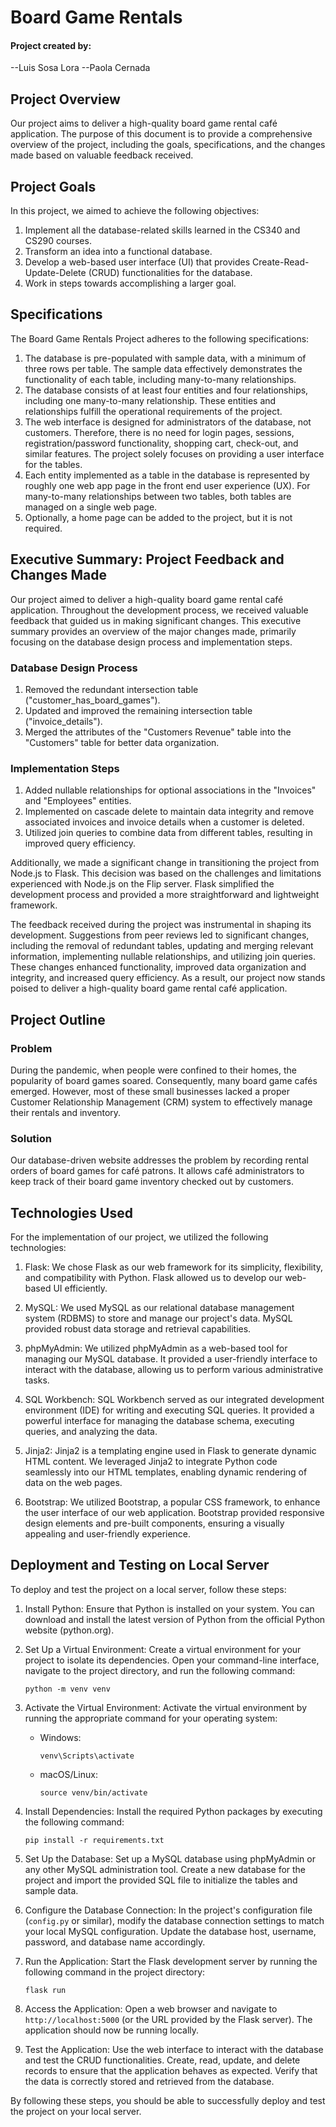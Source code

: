 # Board Game Rentals 

#### Project created by:

--Luis Sosa Lora
--Paola Cernada

## Project Overview

Our project aims to deliver a high-quality board game rental café application. The purpose of this document is to provide a comprehensive overview of the project, including the goals, specifications, and the changes made based on valuable feedback received.

## Project Goals

In this project, we aimed to achieve the following objectives:

1. Implement all the database-related skills learned in the CS340 and CS290 courses.
2. Transform an idea into a functional database.
3. Develop a web-based user interface (UI) that provides Create-Read-Update-Delete (CRUD) functionalities for the database.
4. Work in steps towards accomplishing a larger goal.

## Specifications

The Board Game Rentals Project adheres to the following specifications:

1. The database is pre-populated with sample data, with a minimum of three rows per table. The sample data effectively demonstrates the functionality of each table, including many-to-many relationships.
2. The database consists of at least four entities and four relationships, including one many-to-many relationship. These entities and relationships fulfill the operational requirements of the project.
3. The web interface is designed for administrators of the database, not customers. Therefore, there is no need for login pages, sessions, registration/password functionality, shopping cart, check-out, and similar features. The project solely focuses on providing a user interface for the tables.
4. Each entity implemented as a table in the database is represented by roughly one web app page in the front end user experience (UX). For many-to-many relationships between two tables, both tables are managed on a single web page.
5. Optionally, a home page can be added to the project, but it is not required.

## Executive Summary: Project Feedback and Changes Made

Our project aimed to deliver a high-quality board game rental café application. Throughout the development process, we received valuable feedback that guided us in making significant changes. This executive summary provides an overview of the major changes made, primarily focusing on the database design process and implementation steps.

### Database Design Process

1. Removed the redundant intersection table ("customer_has_board_games").
2. Updated and improved the remaining intersection table ("invoice_details").
3. Merged the attributes of the "Customers Revenue" table into the "Customers" table for better data organization.

### Implementation Steps

1. Added nullable relationships for optional associations in the "Invoices" and "Employees" entities.
2. Implemented on cascade delete to maintain data integrity and remove associated invoices and invoice details when a customer is deleted.
3. Utilized join queries to combine data from different tables, resulting in improved query efficiency.

Additionally, we made a significant change in transitioning the project from Node.js to Flask. This decision was based on the challenges and limitations experienced with Node.js on the Flip server. Flask simplified the development process and provided a more straightforward and lightweight framework.

The feedback received during the project was instrumental in shaping its development. Suggestions from peer reviews led to significant changes, including the removal of redundant tables, updating and merging relevant information, implementing nullable relationships, and utilizing join queries. These changes enhanced functionality, improved data organization and integrity, and increased query efficiency. As a result, our project now stands poised to deliver a high-quality board game rental café application.

## Project Outline

### Problem

During the pandemic, when people were confined to their homes, the popularity of board games soared. Consequently, many board game cafés emerged. However, most of these small businesses lacked a proper Customer Relationship Management (CRM) system to effectively manage their rentals and inventory.

### Solution

Our database-driven website addresses the problem by recording rental orders of board games for café patrons. It allows café administrators to keep track of their board game inventory checked out by customers.

## Technologies Used

For the implementation of our project, we utilized the following technologies:

1. Flask: We chose Flask as our web framework for its simplicity, flexibility, and compatibility with Python. Flask allowed us to develop our web-based UI efficiently.

2. MySQL: We used MySQL as our relational database management system (RDBMS) to store and manage our project's data. MySQL provided robust data storage and retrieval capabilities.

3. phpMyAdmin: We utilized phpMyAdmin as a web-based tool for managing our MySQL database. It provided a user-friendly interface to interact with the database, allowing us to perform various administrative tasks.

4. SQL Workbench: SQL Workbench served as our integrated development environment (IDE) for writing and executing SQL queries. It provided a powerful interface for managing the database schema, executing queries, and analyzing the data.

5. Jinja2: Jinja2 is a templating engine used in Flask to generate dynamic HTML content. We leveraged Jinja2 to integrate Python code seamlessly into our HTML templates, enabling dynamic rendering of data on the web pages.

6. Bootstrap: We utilized Bootstrap, a popular CSS framework, to enhance the user interface of our web application. Bootstrap provided responsive design elements and pre-built components, ensuring a visually appealing and user-friendly experience.

## Deployment and Testing on Local Server

To deploy and test the project on a local server, follow these steps:

1. Install Python: Ensure that Python is installed on your system. You can download and install the latest version of Python from the official Python website (python.org).

2. Set Up a Virtual Environment: Create a virtual environment for your project to isolate its dependencies. Open your command-line interface, navigate to the project directory, and run the following command:
   ```
   python -m venv venv
   ```

3. Activate the Virtual Environment: Activate the virtual environment by running the appropriate command for your operating system:
   - Windows:
     ```
     venv\Scripts\activate
     ```
   - macOS/Linux:
     ```
     source venv/bin/activate
     ```

4. Install Dependencies: Install the required Python packages by executing the following command:
   ```
   pip install -r requirements.txt
   ```

5. Set Up the Database: Set up a MySQL database using phpMyAdmin or any other MySQL administration tool. Create a new database for the project and import the provided SQL file to initialize the tables and sample data.

6. Configure the Database Connection: In the project's configuration file (`config.py` or similar), modify the database connection settings to match your local MySQL configuration. Update the database host, username, password, and database name accordingly.

7. Run the Application: Start the Flask development server by running the following command in the project directory:
   ```
   flask run
   ```

8. Access the Application: Open a web browser and navigate to `http://localhost:5000` (or the URL provided by the Flask server). The application should now be running locally.

9. Test the Application: Use the web interface to interact with the database and test the CRUD functionalities. Create, read, update, and delete records to ensure that the application behaves as expected. Verify that the data is correctly stored and retrieved from the database.

By following these steps, you should be able to successfully deploy and test the project on your local server.